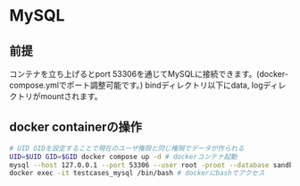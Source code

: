 # MySQL
## 前提
コンテナを立ち上げるとport 53306を通じてMySQLに接続できます。(docker-compose.ymlでポート調整可能です。)
bindディレクトリ以下にdata, logディレクトリがmountされます。

## docker containerの操作
```sh
# UID GIDを設定することで現在のユーザ権限と同じ権限でデータが作られる
UID=$UID GID=$GID docker compose up -d # dockerコンテナ起動
mysql --host 127.0.0.1 --port 53306 --user root -proot --database sandbox # mysql CLIの実行
docker exec -it testcases_mysql /bin/bash # dockerにbashでアクセス
```
